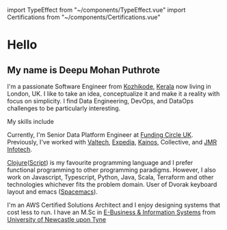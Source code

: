 <!-- imports -->
import TypeEffect from "~/components/TypeEffect.vue"
import Certifications from "~/components/Certifications.vue"

# Hello

## My name is Deepu Mohan Puthrote

I'm a passionate Software Engineer from
[Kozhikode](https://en.wikipedia.org/wiki/Kozhikode),
[Kerala](https://en.wikipedia.org/wiki/Kerala) now living in London, UK. I like
to take an idea, conceptualize it and make it a reality with focus on
simplicity. I find Data Engineering, DevOps, and DataOps challenges to be
particularly interesting.

My skills include <TypeEffect/>

Currently, I'm Senior Data Platform Engineer at [Funding Circle
UK](https://fundingcircle.com/uk/). Previously, I've worked with
[Valtech](https://www.valtech.com/en-gb/),
[Expedia](https://www.expedia.co.uk/), [Kainos](https://www.kainos.com/),
Collective, and [JMR Infotech](https://jmrinfotech.com/).

[Clojure](https://clojure.org)([Script](https://clojurescript.org)) is my
favourite programming language and I prefer functional programming to other
programming paradigms. However, I also work on Javascript, Typescript, Python,
Java, Scala, Terraform and other technologies whichever fits the problem domain.
User of Dvorak keyboard layout and emacs ([Spacemacs](http://spacemacs.org/)).

I'm an AWS Certified Solutions Architect and I enjoy designing systems that cost
less to run. I have an M.Sc in [E-Business & Information
Systems](https://www.ncl.ac.uk/postgraduate/courses/degrees/e-business-information-systems-msc/)
from [University of Newcastle upon Tyne](https://www.ncl.ac.uk/)

<Certifications/>
